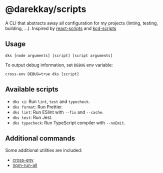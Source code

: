 # @darekkay/scripts

A CLI that abstracts away all configuration for my projects (linting, testing, building, ...). Inspired by [react-scripts](https://www.npmjs.com/package/react-scripts) and [kcd-scripts](https://www.npmjs.com/package/kcd-scripts)

## Usage

```shell
dks [node arguments] [script] [script arguments]
```

To output debug information, set `DEBUG` env variable:

```shell
cross-env DEBUG=true dks [script]
```

## Available scripts

- `dks ci`: Run `lint`, `test` and `typecheck`.
- `dks format`: Run Prettier.
- `dks lint`: Run ESlint with `--fix` and `--cache`.
- `dks test`: Run Jest.
- `dks typecheck`: Run TypeScript compiler with `--noEmit`.

## Additional commands

Some additional utilities are included:

- [cross-env](https://www.npmjs.com/package/cross-env)
- [npm-run-all](https://www.npmjs.com/package/npm-run-all)
